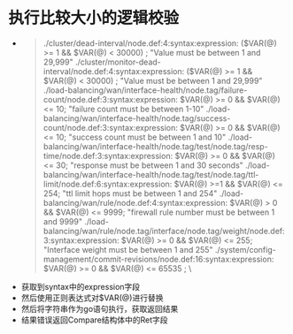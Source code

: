 # 执行比较大小的逻辑校验
* >./cluster/dead-interval/node.def:4:syntax:expression: ($VAR(@) >= 1 && $VAR(@) < 30000) ; "Value must be between 1 and 29,999"
  ./cluster/monitor-dead-interval/node.def:4:syntax:expression: ($VAR(@) >= 1 && $VAR(@) < 30000) ; "Value must be between 1 and 29,999"
  ./load-balancing/wan/interface-health/node.tag/failure-count/node.def:3:syntax:expression: $VAR(@) >= 0 && $VAR(@) <= 10; "failure count must be between 1-10"
  ./load-balancing/wan/interface-health/node.tag/success-count/node.def:3:syntax:expression: $VAR(@) >= 0 && $VAR(@) <= 10; "success count must be between 1 and 10"
  ./load-balancing/wan/interface-health/node.tag/test/node.tag/resp-time/node.def:3:syntax:expression: $VAR(@) >= 0 && $VAR(@) <= 30; "response must be between 1 and 30 seconds"
  ./load-balancing/wan/interface-health/node.tag/test/node.tag/ttl-limit/node.def:6:syntax:expression: $VAR(@) >=1 && $VAR(@) <= 254; "ttl limit hops must be between 1 and 254"
  ./load-balancing/wan/rule/node.def:4:syntax:expression: $VAR(@) > 0 && $VAR(@) <= 9999; "firewall rule number must be between 1 and 9999"
  ./load-balancing/wan/rule/node.tag/interface/node.tag/weight/node.def:3:syntax:expression: $VAR(@) >= 0 && $VAR(@) <= 255; "Interface weight must be between 1 and 255"
  ./system/config-management/commit-revisions/node.def:16:syntax:expression: $VAR(@) >= 0 && $VAR(@) <= 65535 ; \
* 获取到syntax中的expression字段
* 然后使用正则表达式对$VAR(@)进行替换
* 然后将字符串作为go语句执行，获取返回结果
* 结果错误返回Compare结构体中的Ret字段